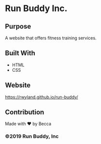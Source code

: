 # Run Buddy Inc.

## Purpose
A website that offers fitness training services.

## Built With
* HTML
* CSS

## Website
https://rwyland.github.io/run-buddy/

## Contribution
Made with ❤️ by Becca

### ©️2019 Run Buddy, Inc
